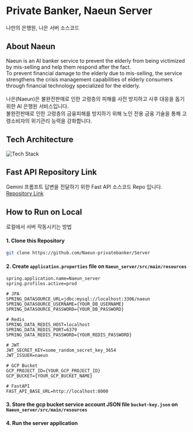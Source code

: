 # Private Banker, Naeun Server

나만의 은행원, 나은 서버 소스코드

## About Naeun

Naeun is an AI banker service to prevent the elderly from being victimized by mis-selling and help them respond after
the fact.<br>
To prevent financial damage to the elderly due to mis-selling, the service strengthens the crisis management
capabilities of elderly consumers through financial technology specialized for the elderly.
<br><br>
나은(Naeun)은 불완전판매로 인한 고령층의 피해를 사전 방지하고 사후 대응을 돕기 위한 AI 은행원 서비스입니다. <br>
불완전판매로 인한 고령층의 금융피해를 방지하기 위해 노인 전용 금융 기술을 통해 고령소비자의 위기관리 능력을 강화합니다.

## Tech Architecture

![Tech Stack](https://github.com/Naeun-privatebanker/Server/assets/68212300/d4f996a9-cabb-43a2-a1a3-c5985ea5b614)

## Fast API Repository Link

Gemini 프롬프트 답변을 전달하기 위한 Fast API 소스코드 Repo 입니다. <br>
[Repository Link](https://github.com/nusuy/Naeun-PrivateBanker_FastAPI)

## How to Run on Local

로컬에서 서버 작동시키는 방법

#### 1. Clone this Repository

```bash
git clone https://github.com/Naeun-privatebanker/Server
```

#### 2. Create `application.properties` file on `Naeun_server/src/main/resources`

```properties
spring.application.name=Naeun_server
spring.profiles.active=prod

# JPA
SPRING_DATASOURCE_URL=jdbc:mysql://localhost:3306/naeun
SPRING_DATASOURCE_USERNAME={YOUR_DB_USERNAME}
SPRING_DATASOURCE_PASSWORD={YOUR_DB_PASSWORD}

# Redis
SPRING_DATA_REDIS_HOST=localhost
SPRING_DATA_REDIS_PORT=6379
SPRING_DATA_REDIS_PASSWORD={YOUR_REDIS_PASSWORD}

# JWT
JWT_SECRET_KEY=some_random_secret_key_3654
JWT_ISSUER=naeun

# GCP Bucket
GCP_PROJECT_ID={YOUR_GCP_PROJECT_ID}
GCP_BUCKET={YOUR_GCP_BUCKET_NAME}

# FastAPI
FAST_API_BASE_URL=http://localhost:8000
```

#### 3. Store the gcp bucket service account JSON file `bucket-key.json` on `Naeun_server/src/main/resources`

#### 4. Run the server application
